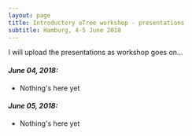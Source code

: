 ```yaml
---
layout: page
title: Introductory oTree workshop - presentations
subtitle: Hamburg, 4-5 June 2018
---
```

I will upload the presentations as workshop goes on...

#### _June 04, 2018:_

* Nothing's here yet

#### _June 05, 2018:_

* Nothing's here yet

 